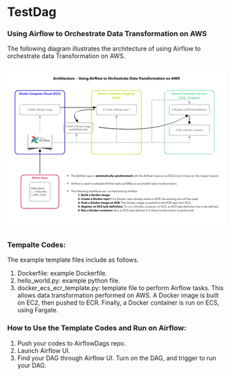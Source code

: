 # TestDag
### Using Airflow to Orchestrate Data Transformation on AWS


The following diagram illustrates the architecture of using Airflow to orchestrate data Transformation on AWS.

![This is a test image](/airflow_v3.png)

### Tempalte Codes:
The example template files include as follows.
1. Dockerfile: example Dockerfile.
1. hello_world.py: example python file.
1. docker_ecs_ecr_template.py: template file to perform Airflow tasks. This allows data transformation performed on AWS. A Docker image is built on EC2, then pushed to ECR. Finally, a Docker container is run on ECS, using Fargate.


### How to Use the Template Codes and Run on Airflow:
1. Push your codes to AirflowDags repo.
1. Launch Airflow UI.
1. Find your DAG through Airflow UI. Turn on the DAG, and trigger to run your DAG.
